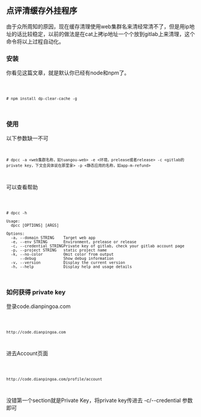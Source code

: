 ## 点评清缓存外挂程序

由于众所周知的原因，现在缓存清理使用web集群名来清经常清不了，但是用ip地址的话比较稳定，以前的做法是在cat上拷ip地址一个个放到gitlab上来清理，这个命令将以上过程自动化。

### 安装

你看见这篇文章，就是默认你已经有node和npm了。

<code>

	# npm install dp-clear-cache -g

</code>

### 使用

以下参数缺一不可
<code>

	# dpcc -a <web集群名称，如tuangou-web> -e <环境，prelease或者release> -c <gitlab的private key，下文会具体说在那里拿> -p <静态应用的名称，如app-m-refund>

</code>

可以查看帮助

<code>

	# dpcc -h 

	Usage:
	  dpcc [OPTIONS] [ARGS]

	Options: 
	  -a, --domain STRING    Target web app
	  -e, --env STRING       Environment, prelease or release
	  -c, --credential STRINGPrivate key of gitlab, check your gitlab account page 
	  -p, --project STRING   static project name
	  -k, --no-color         Omit color from output
	      --debug            Show debug information
	  -v, --version          Display the current version
	  -h, --help             Display help and usage details

</code>

### 如何获得 private key 

登录code.dianpingoa.com

<code>

	http://code.dianpingoa.com

</code>

进去Account页面

<code>

	http://code.dianpingoa.com/profile/account

</code>

没错第一个section就是Private Key，将private key传进去 -c/--credential 参数即可



